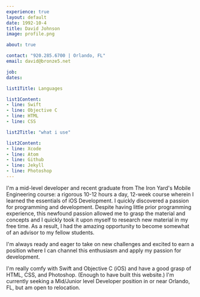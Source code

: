 ```yaml
---
experience: true
layout: default
date: 1992-10-4
title: David Johnson
image: profile.png

about: true

contact: "920.285.6700 | Orlando, FL"
email: david@bronze5.net

job:
dates:

list1Title: Languages

list1Content:
- line: Swift
- line: Objective C
- line: HTML
- line: CSS

list2Title: "what i use"

list2Content:
- line: Xcode
- line: Atom
- line: Github
- line: Jekyll
- line: Photoshop
---
```


I'm a mid-level developer and recent graduate from The Iron Yard's Mobile Engineering course: a rigorous 10-12 hours a day, 12-week course wherein I learned the essentials of iOS Development. I quickly discovered a passion for programming and development. Despite having little prior programming experience, this newfound passion allowed me to grasp the material and concepts and I quickly took it upon myself to research new material in my free time. As a result, I had the amazing opportunity to become somewhat of an advisor to my fellow students.

I'm always ready and eager to take on new challenges and excited to earn a position where I can channel this enthusiasm and apply my passion for development.

I'm really comfy with Swift and Objective C (iOS) and have a good grasp of HTML, CSS, and Photoshop. (Enough to have built this website.) I'm currently seeking a Mid/Junior level Developer position in or near Orlando, FL, but am open to relocation.
